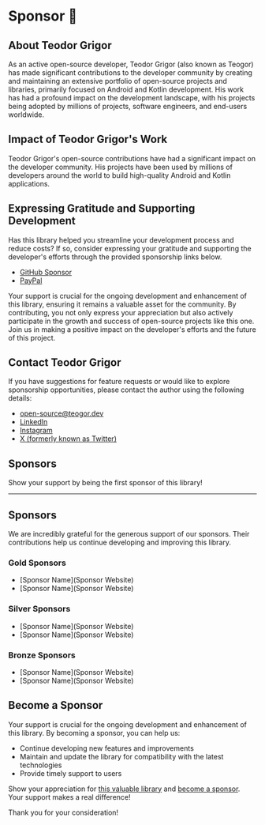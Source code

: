 # Sponsor 🩷

## About Teodor Grigor

As an active open-source developer, Teodor Grigor (also known as Teogor) has made significant contributions
to the developer community by creating and maintaining an extensive portfolio of open-source projects and
libraries, primarily focused on Android and Kotlin development. His work has had a profound impact on the
development landscape, with his projects being adopted by millions of projects, software engineers, and
end-users worldwide.

## Impact of Teodor Grigor's Work

Teodor Grigor's open-source contributions have had a significant impact on the developer community. His projects
have been used by millions of developers around the world to build high-quality Android and Kotlin applications.

## Expressing Gratitude and Supporting Development

Has this library helped you streamline your development process and reduce costs? If so, consider expressing
your gratitude and supporting the developer's efforts through the provided sponsorship links below.

- [GitHub Sponsor](https://github.com/sponsors/teogor)
- [PayPal](https://www.paypal.com/paypalme/teogor)

Your support is crucial for the ongoing development and enhancement of this library, ensuring it remains
a valuable asset for the community. By contributing, you not only express your appreciation but also
actively participate in the growth and success of open-source projects like this one. Join us in making
a positive impact on the developer's efforts and the future of this project.

## Contact Teodor Grigor

If you have suggestions for feature requests or would like to explore sponsorship opportunities, please
contact the author using the following details:

- [open-source@teogor.dev](mailto:open-source@teogor.dev)
- [LinkedIn](https://linkedin.com/in/teogor)
- [Instagram](https://instagram.com/teo.grigor)
- [X (formerly known as Twitter)](https://x.com/teogor_dev)

## Sponsors

Show your support by being the first sponsor of this library!

---

## Sponsors

We are incredibly grateful for the generous support of our sponsors. Their contributions help us continue
developing and improving this library.

### Gold Sponsors

* [Sponsor Name](Sponsor Website)
* [Sponsor Name](Sponsor Website)

### Silver Sponsors

* [Sponsor Name](Sponsor Website)
* [Sponsor Name](Sponsor Website)

### Bronze Sponsors

* [Sponsor Name](Sponsor Website)
* [Sponsor Name](Sponsor Website)

## Become a Sponsor

Your support is crucial for the ongoing development and enhancement of this library. By becoming a sponsor,
you can help us:

* Continue developing new features and improvements
* Maintain and update the library for compatibility with the latest technologies
* Provide timely support to users

Show your appreciation for [this valuable library](./index.md) and
[become a sponsor](#expressing-gratitude-and-supporting-development). Your support makes a real difference!

Thank you for your consideration!
